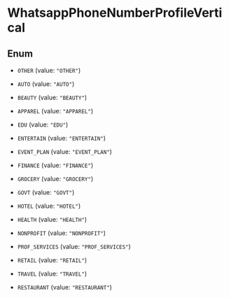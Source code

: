 

# WhatsappPhoneNumberProfileVertical

## Enum


* `OTHER` (value: `"OTHER"`)

* `AUTO` (value: `"AUTO"`)

* `BEAUTY` (value: `"BEAUTY"`)

* `APPAREL` (value: `"APPAREL"`)

* `EDU` (value: `"EDU"`)

* `ENTERTAIN` (value: `"ENTERTAIN"`)

* `EVENT_PLAN` (value: `"EVENT_PLAN"`)

* `FINANCE` (value: `"FINANCE"`)

* `GROCERY` (value: `"GROCERY"`)

* `GOVT` (value: `"GOVT"`)

* `HOTEL` (value: `"HOTEL"`)

* `HEALTH` (value: `"HEALTH"`)

* `NONPROFIT` (value: `"NONPROFIT"`)

* `PROF_SERVICES` (value: `"PROF_SERVICES"`)

* `RETAIL` (value: `"RETAIL"`)

* `TRAVEL` (value: `"TRAVEL"`)

* `RESTAURANT` (value: `"RESTAURANT"`)



